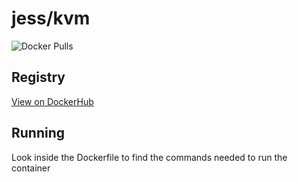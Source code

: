 # jess/kvm

![Docker Pulls](https://img.shields.io/docker/pulls/jess/kvm)



## Registry

[View on DockerHub](https://hub.docker.com/r/jess/kvm)

## Running

Look inside the Dockerfile to find the commands needed to run the container
